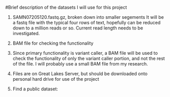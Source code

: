 #Brief description of the datasets I will use for this project
1. SAMN07205120.fastq.gz, broken down into smaller segements
It will be a fastq file with the typical four rows of text, hopefully can be reduced down to a million reads or so. Current read length needs to be investigated.

2. BAM file for checking the functionality
3. Since primary functionality is variant caller, a BAM file will be used to check the functionality of only the variant caller portion, and not the rest of the file. I will probably use a small BAM file from my research. 
5. Files are on Great Lakes Server, but should be downloaded onto personal hard drive for use of the project
6. Find a public dataset: 
